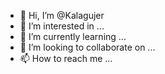 - 👋 Hi, I’m @Kalagujer
- 👀 I’m interested in ...
- 🌱 I’m currently learning ...
- 💞️ I’m looking to collaborate on ...
- 📫 How to reach me ...

<!---
Kalagujer/Kalagujer is a ✨ special ✨ repository because its `README.md` (this file) appears on your GitHub profile.
You can click the Preview link to take a look at your changes.
--->
